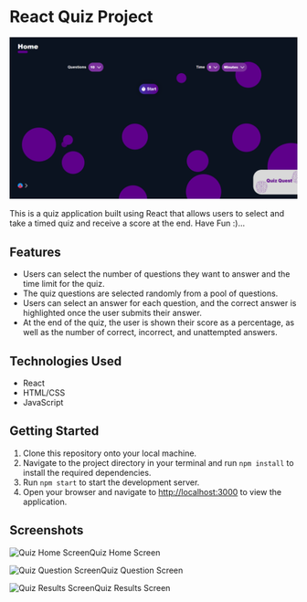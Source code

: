 <h1>React Quiz Project</h1>
<img  src="https://github.com/joe-ani/quiz-quest-react-project/blob/main/public/images/Quiz-quest%20SH.png?raw=true" />
   </hr>
   <p> This is a quiz application built using React that allows users to select and take a timed quiz and receive a score at the end. Have Fun :)...</p>
   </hr>
  <h2>Features</h2>
<ul>
	<li>Users can select the number of questions they want to answer and the time limit for the quiz.</li>
	<li>The quiz questions are selected randomly from a pool of questions.</li>
	<li>Users can select an answer for each question, and the correct answer is highlighted once the user submits their answer.</li>
	<li>At the end of the quiz, the user is shown their score as a percentage, as well as the number of correct, incorrect, and unattempted answers.</li>
</ul>

<h2>Technologies Used</h2>
<ul>
	<li>React</li>
	<li>HTML/CSS</li>
	<li>JavaScript</li>
</ul>

<h2>Getting Started</h2>
<ol>
	<li>Clone this repository onto your local machine.</li>
	<li>Navigate to the project directory in your terminal and run <code>npm install</code> to install the required dependencies.</li>
	<li>Run <code>npm start</code> to start the development server.</li>
	<li>Open your browser and navigate to <a href="http://localhost:3000">http://localhost:3000</a> to view the application.</li>
</ol>

<h2>Screenshots</h2>
<p><img src="screenshots/home.png" alt="Quiz Home Screen">Quiz Home Screen</p>
<p><img src="screenshots/question.png" alt="Quiz Question Screen">Quiz Question Screen</p>
<p><img src="screenshots/results.png" alt="Quiz Results Screen">Quiz Results Screen</p>
